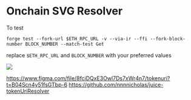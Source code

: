 # Onchain SVG Resolver

To test

`forge test --fork-url $ETH_RPC_URL -v --via-ir --ffi --fork-block-number BLOCK_NUMBER --match-test Get`

replace `$ETH_RPC_URL` and `BLOCK_NUMBER` with your preferred values

![](src/tokenuriresolver.png)


https://www.figma.com/file/8fciDQxE3Owl7Ds7xWr4n7/tokenuri?t=B04Scn4y51fsGTbp-6
https://github.com/nnnnicholas/juice-tokenUriResolver